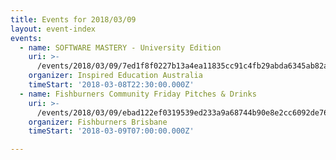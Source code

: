 ```yaml
---
title: Events for 2018/03/09
layout: event-index
events:
  - name: SOFTWARE MASTERY - University Edition
    uri: >-
      /events/2018/03/09/7ed1f8f0227b13a4ea11835cc91c4fb29abda6345ab82ab11718a7212488e39a
    organizer: Inspired Education Australia
    timeStart: '2018-03-08T22:30:00.000Z'
  - name: Fishburners Community Friday Pitches & Drinks
    uri: >-
      /events/2018/03/09/ebad122ef0319539ed233a9a68744b90e8e2cc6092de760da9278604cf218654
    organizer: Fishburners Brisbane
    timeStart: '2018-03-09T07:00:00.000Z'

---
```

